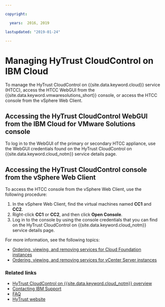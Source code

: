 ```yaml
---

copyright:

  years:  2016, 2019

lastupdated: "2019-01-24"

---
```


# Managing HyTrust CloudControl on IBM Cloud

To manage the HyTrust CloudControl on {{site.data.keyword.cloud}} service (HTCC), access the HTCC WebGUI from the {{site.data.keyword.vmwaresolutions_short}} console, or access the HTCC console from the vSphere Web Client.

## Accessing the HyTrust CloudControl WebGUI from the IBM Cloud for VMware Solutions console

To log in to the WebGUI of the primary or secondary HTCC appliance, use the WebGUI credentials found on the HyTrust CloudControl on {{site.data.keyword.cloud_notm}} service details page.

## Accessing the HyTrust CloudControl console from the vSphere Web Client

To access the HTCC console from the vSphere Web Client, use the following procedure:
1. In the vSphere Web Client, find the virtual machines named **CC1** and **CC2**.
2. Right-click **CC1** or **CC2**, and then click **Open Console**.
3. Log in to the console by using the console credentials that you can find on the HyTrust CloudControl on {{site.data.keyword.cloud_notm}} service details page.

For more information, see the following topics:
* [Ordering, viewing, and removing services for Cloud Foundation instances](/docs/services/vmwaresolutions/sddc?topic=vmware-solutions-ordering-viewing-and-removing-services-for-cloud-foundation-instances)
* [Ordering, viewing, and removing services for vCenter Server instances](/docs/services/vmwaresolutions/vcenter?topic=vmware-solutions-ordering-viewing-and-removing-services-for-vcenter-server-instances)

### Related links

* [HyTrust CloudControl on {{site.data.keyword.cloud_notm}} overview](/docs/services/vmwaresolutions/services?topic=vmware-solutions-hytrust-cloudcontrol-on-ibm-cloud-overview)
* [Contacting IBM Support](/docs/services/vmwaresolutions/vmonic?topic=vmware-solutions-contacting-ibm-support)
* [FAQ](/docs/services/vmwaresolutions/vmonic?topic=vmware-solutions-general-faq-about-ibm-cloud-for-vmware-solutions)
* [HyTrust website](https://www.hytrust.com/)
